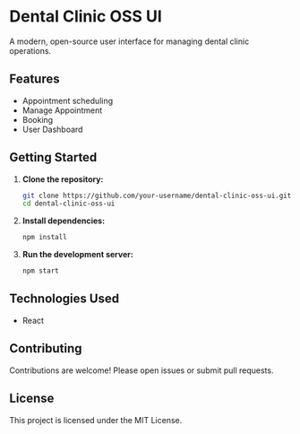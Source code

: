 # Dental Clinic OSS UI

A modern, open-source user interface for managing dental clinic operations.

## Features

- Appointment scheduling
- Manage Appointment
- Booking
- User Dashboard

## Getting Started

1. **Clone the repository:**
    ```bash
    git clone https://github.com/your-username/dental-clinic-oss-ui.git
    cd dental-clinic-oss-ui
    ```

2. **Install dependencies:**
    ```bash
    npm install
    ```

3. **Run the development server:**
    ```bash
    npm start
    ```

## Technologies Used

- React

## Contributing

Contributions are welcome! Please open issues or submit pull requests.

## License

This project is licensed under the MIT License.